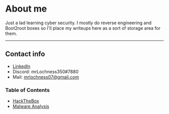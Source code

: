 # About me


Just a lad learning cyber security. 
I mostly do reverse engineering and Boot2root boxes so I'll place my writeups here as a sort of storage area for them.

-----------------
## Contact info

* [LinkedIn](https://www.linkedin.com/in/jonathan-kachlon-595a5a20a)
* Discord: mrLochness350#7880
* Mail: [mrlochness07@gmail.com](mailto:mrlochness350@gmail.com)


### Table of Contents
- [HackTheBox](htb/htb.md)
- [Malware Analysis](malware_analysis/MA.md)
